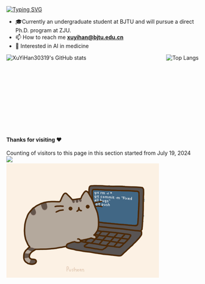 [![Typing SVG](https://readme-typing-svg.herokuapp.com?font=Fira+Code&pause=1000&width=435&lines=Hi+there+%E2%9C%BF(%E3%80%82%E2%97%95%E2%80%BF%E2%97%95%E3%80%82)%E2%9C%BF%EF%BC%8Ci+am+F1yingWhite)](https://git.io/typing-svg)

- :mortar_board:Currently an undergraduate student at BJTU and will pursue a direct Ph.D. program at ZJU.
- 📫 How to reach me **xuyihan@bjtu.edu.cn**    
- 📸 Interested in AI in medicine 

<div style="display: flex; justify-content: space-between; align-items: flex-start;">
    <img src="https://github-readme-stats.vercel.app/api?username=F1yingWhite&show_icons=true&theme=transparent" alt="XuYiHan30319's GitHub stats" style="height: 195px;">
    <img src="https://github-readme-stats.vercel.app/api/top-langs/?username=F1yingWhite&layout=compact" alt="Top Langs" style="height: 195px;">
</div>


#### Thanks for visiting :heart:
Counting of visitors to this page in this section started from July 19, 2024
</br>
![](https://count.getloli.com/get/@F1yingWhite.github.readme)
</br>
![](https://raw.githubusercontent.com/josexy/josexy/main/img.gif)

